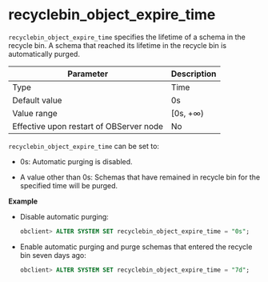 # recyclebin_object_expire_time

`recyclebin_object_expire_time` specifies the lifetime of a schema in the recycle bin. A schema that reached its lifetime in the recycle bin is automatically purged.


| Parameter | Description |
|------------------|-----------|
| Type | Time |
| Default value | 0s |
| Value range | \[0s, +∞) |
| Effective upon restart of OBServer node | No |

`recyclebin_object_expire_time` can be set to:

* 0s: Automatic purging is disabled.

* A value other than 0s: Schemas that have remained in recycle bin for the specified time will be purged.

**Example**

* Disable automatic purging:

   ```sql
   obclient> ALTER SYSTEM SET recyclebin_object_expire_time = "0s";
   ```

<!-- -->

* Enable automatic purging and purge schemas that entered the recycle bin seven days ago:

   ```sql
   obclient> ALTER SYSTEM SET recyclebin_object_expire_time = "7d";
   ```
